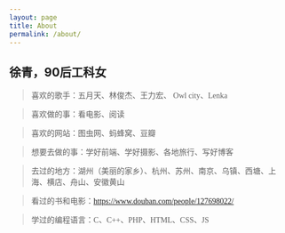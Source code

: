 ```yaml
---
layout: page
title: About
permalink: /about/
---
```


## 徐青，90后工科女 ##

><font face="微软雅黑">喜欢的歌手：五月天、林俊杰、王力宏、 Owl city、Lenka

>喜欢做的事：看电影、阅读

>喜欢的网站：图虫网、蚂蜂窝、豆瓣

>想要去做的事：学好前端、学好摄影、各地旅行、写好博客

>去过的地方：湖州（美丽的家乡）、杭州、苏州、南京、乌镇、西塘、上海、横店、舟山、安徽黄山

>看过的书和电影：<https://www.douban.com/people/127698022/>

>学过的编程语言：C、C++、PHP、HTML、CSS、JS
